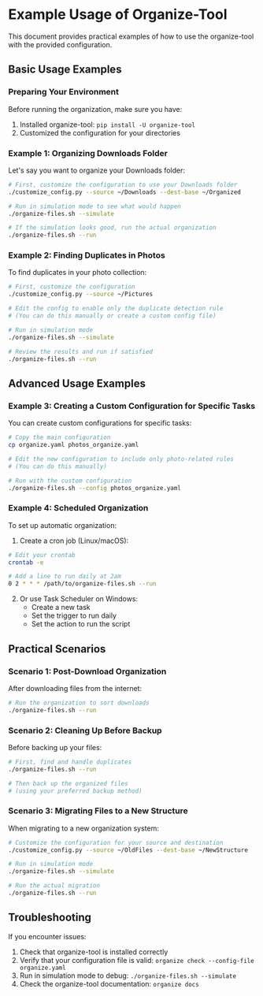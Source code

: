 # Example Usage of Organize-Tool

This document provides practical examples of how to use the organize-tool with the provided configuration.

## Basic Usage Examples

### Preparing Your Environment

Before running the organization, make sure you have:

1. Installed organize-tool: `pip install -U organize-tool`
2. Customized the configuration for your directories

### Example 1: Organizing Downloads Folder

Let's say you want to organize your Downloads folder:

```bash
# First, customize the configuration to use your Downloads folder
./customize_config.py --source ~/Downloads --dest-base ~/Organized

# Run in simulation mode to see what would happen
./organize-files.sh --simulate

# If the simulation looks good, run the actual organization
./organize-files.sh --run
```

### Example 2: Finding Duplicates in Photos

To find duplicates in your photo collection:

```bash
# First, customize the configuration
./customize_config.py --source ~/Pictures

# Edit the config to enable only the duplicate detection rule
# (You can do this manually or create a custom config file)

# Run in simulation mode
./organize-files.sh --simulate

# Review the results and run if satisfied
./organize-files.sh --run
```

## Advanced Usage Examples

### Example 3: Creating a Custom Configuration for Specific Tasks

You can create custom configurations for specific tasks:

```bash
# Copy the main configuration
cp organize.yaml photos_organize.yaml

# Edit the new configuration to include only photo-related rules
# (You can do this manually)

# Run with the custom configuration
./organize-files.sh --config photos_organize.yaml
```

### Example 4: Scheduled Organization

To set up automatic organization:

1. Create a cron job (Linux/macOS):

```bash
# Edit your crontab
crontab -e

# Add a line to run daily at 2am
0 2 * * * /path/to/organize-files.sh --run
```

2. Or use Task Scheduler on Windows:
   - Create a new task
   - Set the trigger to run daily
   - Set the action to run the script

## Practical Scenarios

### Scenario 1: Post-Download Organization

After downloading files from the internet:

```bash
# Run the organization to sort downloads
./organize-files.sh --run
```

### Scenario 2: Cleaning Up Before Backup

Before backing up your files:

```bash
# First, find and handle duplicates
./organize-files.sh --run

# Then back up the organized files
# (using your preferred backup method)
```

### Scenario 3: Migrating Files to a New Structure

When migrating to a new organization system:

```bash
# Customize the configuration for your source and destination
./customize_config.py --source ~/OldFiles --dest-base ~/NewStructure

# Run in simulation mode
./organize-files.sh --simulate

# Run the actual migration
./organize-files.sh --run
```

## Troubleshooting

If you encounter issues:

1. Check that organize-tool is installed correctly
2. Verify that your configuration file is valid: `organize check --config-file organize.yaml`
3. Run in simulation mode to debug: `./organize-files.sh --simulate`
4. Check the organize-tool documentation: `organize docs`
